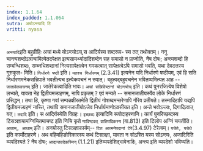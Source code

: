 ```yaml
---
index: 1.1.64
index_padded: 1.1.064
sutra: अचोऽन्त्यादि टि
vritti: nyasa

---
```

`अन्त्यादि`इति बहुव्रीहिः अचां मध्ये योऽन्त्योऽच्,स आदिर्यस्य शब्दरूप-
स्य तत् तथोक्तम्। ननु चान्त्यशब्दोऽत्राचामित्येतदपेक्षत इत्यसामर्थ्यादादिशब्देन सह समासो न प्राप्नोति, नैष दोषः; अन्त्यशब्दो हि सम्बन्धिशब्दः, सम्ब्नधिशब्दानां नित्यसापेक्षत्वेन गमकत्वात् सापेक्षत्वेऽपि समासो भवति, यथा देवदत्तस्य गुरुकुल-
मिति।
`निर्धारणे षष्ठी` इति। `यतश्च निर्धारणम्` (2.3.41) इत्यनेन यदि निर्धारणे षष्ठीयम्, एवं हि सति निर्धारणमनेकसन्निपाते भवतीत्यच इत्येकवचनं न स्यात्।
बहुत्वद्बहुवचनेन भवितव्यमित्यत आह -- `जातावेकवचनम्` इति। जातेरेकत्वादिति भावः।
`अचां सन्निविष्टानां योऽन्त्योच्` इति। कथं पुनरजित्येष विशेषो लभ्यते, यावता नेह द्वितीयमज्ग्रहणम्, नापि प्रकृतम् ? एवं मन्यते -- समानजातीयस्यैव लोके निर्धारणं प्रसिद्धम्। तथा हि, कृष्णा गवां सम्पन्नक्षीरतमेति द्वितीयं गोशब्दमन्तरेणापि गौरेव प्रतीयते। तस्मादिहापि यद्यपि द्वितीयमज्ग्रहणं नास्ति, तथापि समानजातीयोऽजेव
निर्धार्यमाणोऽवसीयत इति। अन्ते भवोऽन्त्यः, दिगादित्वात् यत्। `तदादि` इति। स
आदिर्यस्येति विग्रहः। `इच्छब्दः` इत्यादिनि रूपोदाहरणानि। कार्यं पुनरिच्छब्दस्य
टिसञ्ज्ञायामग्निचितमाचष्ट इति णिचि कृते `णाविष्टवत् प्रातिपदिकस्य` (वा.813) इति
टिलोप अग्निं चयतीति।
`आताम्, आथाम्` इति। अनयोस्तु टिसञ्ज्ञाकार्यम्-- `टित आत्मनेपदानां टेरे`(3.4.97) टेरेत्वम्। `पचेते, पचेथे` इति कार्योदाहरणे। अथ वहिमहिङोरिकारस्य कथं
टिसञ्ज्ञा, यावता न सोऽस्ति यस्य सोऽन्त्यः, अजादिरिति व्यपदिश्यते ? नैष दोषः; `आद्यन्तवदेकस्मिन्` (1.1.21) इतिव्यपदेशिद्भावेनादिः, अन्त्य इति व्यपदेशो भविष्यति।